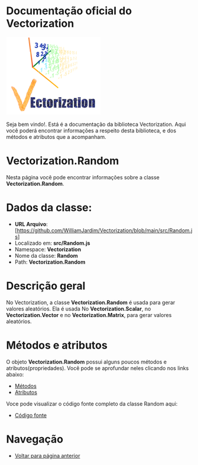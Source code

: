 # Documentação oficial do Vectorization
![Logo do projeto](https://github.com/WilliamJardim/Vectorization/blob/main/imagens/logo256x256.png)

Seja bem vindo!. Está é a documentação da biblioteca Vectorization.
Aqui você poderá encontrar informações a respeito desta biblioteca, e dos métodos e atributos que a acompanham.

# Vectorization.Random
Nesta página você pode encontrar informações sobre a classe **Vectorization.Random**.

# Dados da classe:
 - **URL Arquivo**: [https://github.com/WilliamJardim/Vectorization/blob/main/src/Random.js] 
 - Localizado em: **src/Random.js**
 - Namespace: **Vectorization**
 - Nome da classe: **Random**
 - Path: **Vectorization.Random**

# Descrição geral
No Vectorization, a classe **Vectorization.Random** é usada para gerar valores aleatórios. Ela é usada No **Vectorization.Scalar**, no **Vectorization.Vector** e no **Vectorization.Matrix**, para gerar valores aleatórios.

# Métodos e atributos
O objeto **Vectorization.Random** possui alguns poucos métodos e atributos(propriedades). Você pode se aprofundar neles clicando nos links abaixo:
- [Métodos](Metodos/page.md)
- [Atributos](Atributos/page.md)

Voce pode visualizar o código fonte completo da classe Random aqui:
* [Código fonte](https://github.com/WilliamJardim/Vectorization/blob/main/src/Random.js)

# Navegação
* [Voltar para página anterior](../page.md)